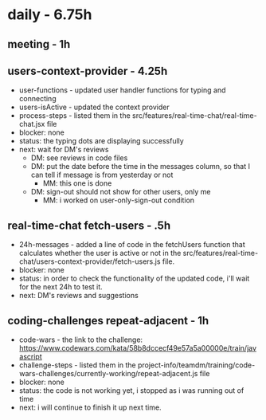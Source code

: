 # daily - 6.75h

## meeting - 1h

## users-context-provider - 4.25h
* user-functions - updated user handler functions for typing and connecting
* users-isActive - updated the context provider
* process-steps - listed them in the src/features/real-time-chat/real-time-chat.jsx file
* blocker: none
* status: the typing dots are displaying successfully
* next: wait for DM's reviews
  * DM: see reviews in code files
  * DM: put the date before the time in the messages column, so that I can tell if message is from yesterday or not
    * MM: this one is done
  * DM: sign-out should not show for other users, only me
    * MM: i worked on user-only-sign-out condition


## real-time-chat fetch-users - .5h
* 24h-messages - added a line of code in the fetchUsers function that calculates whether the user is active or not in the src/features/real-time-chat/users-context-provider/fetch-users.js file.
* blocker: none
* status: in order to check the functionality of the updated code, i'll wait for the next 24h to test it.
* next: DM's reviews and suggestions

## coding-challenges repeat-adjacent - 1h
* code-wars - the link to the challenge: https://www.codewars.com/kata/58b8dccecf49e57a5a00000e/train/javascript
* challenge-steps - listed them in the project-info/teamdm/training/code-wars-challenges/currently-working/repeat-adjacent.js file
* blocker: none
* status: the code is not working yet, i stopped as i was running out of time
* next: i will continue to finish it up next time.